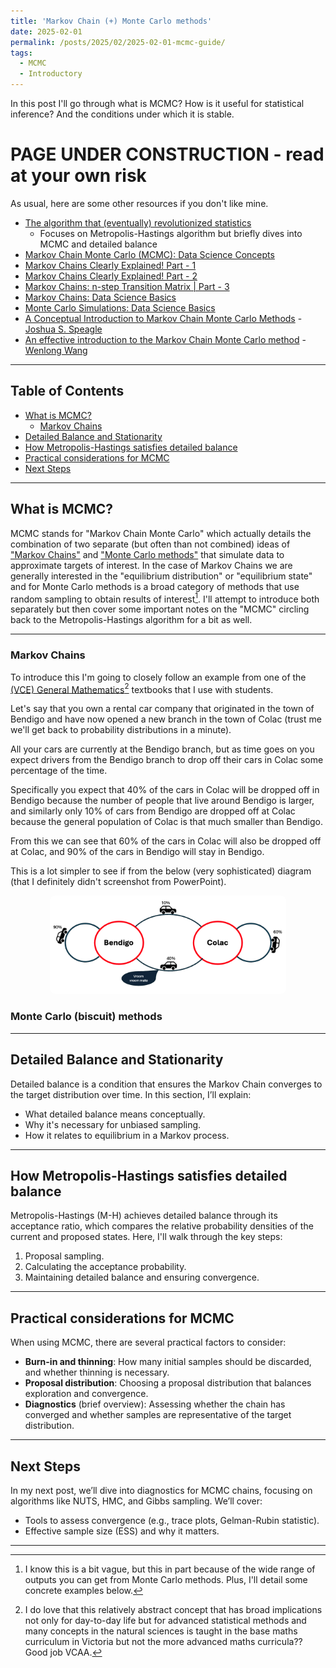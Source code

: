 ```yaml
---
title: 'Markov Chain (+) Monte Carlo methods'
date: 2025-02-01
permalink: /posts/2025/02/2025-02-01-mcmc-guide/
tags:
  - MCMC
  - Introductory
---
```



In this post I'll go through what is MCMC? How is it useful for statistical inference? And the conditions under which it is stable.


# PAGE UNDER CONSTRUCTION - read at your own risk

As usual, here are some other resources if you don't like mine.

- [The algorithm that (eventually) revolutionized statistics](https://www.youtube.com/watch?v=Jr1GdNI3Vfo&t=307s&pp=ygUQVmVyeSBOb3JtYWwgTUNNQw%3D%3D)
    - Focuses on Metropolis-Hastings algorithm but briefly dives into MCMC and detailed balance
- [Markov Chain Monte Carlo (MCMC): Data Science Concepts](https://www.youtube.com/watch?v=yApmR-c_hKU&t=277s&pp=ygUQVmVyeSBOb3JtYWwgTUNNQw%3D%3D)
- [Markov Chains Clearly Explained! Part - 1](https://youtu.be/i3AkTO9HLXo)
- [Markov Chains Clearly Explained! Part - 2](https://youtu.be/VNHeFp6zXKU)
- [Markov Chains: n-step Transition Matrix \| Part - 3](https://youtu.be/Zo3ieESzr4E)
- [Markov Chains: Data Science Basics](https://youtu.be/prZMpThbU3E)
- [Monte Carlo Simulations: Data Science Basics](https://youtu.be/EaR3C4e600k)
- [A Conceptual Introduction to Markov Chain Monte Carlo Methods](https://arxiv.org/abs/1909.12313) - [Joshua S. Speagle](https://arxiv.org/search/stat?searchtype=author&query=Speagle,+J+S)
- [An effective introduction to the Markov Chain Monte Carlo method](https://arxiv.org/abs/2204.10145) - [Wenlong Wang](https://arxiv.org/search/physics?searchtype=author&query=Wang,+W)


--- 

## Table of Contents
- [What is MCMC?](#what-is-mcmc)
    - [Markov Chains](#)
- [Detailed Balance and Stationarity](#detailed-balance-and-stationarity)
- [How Metropolis-Hastings satisfies detailed balance](#how-metropolis-hastings-satisfies-detailed-balance)
- [Practical considerations for MCMC](#practical-considerations-for-mcmc)
- [Next Steps](#next-steps)


---



## What is MCMC?

<!-- As I'm writing this, I'm trying to be the silliest boi that ever was. The boingiest. Juiciest. Jesterous. Meandering to the pointiest[^1]. But I'm finding it quite hard to come up with a nice intro to go into MCMC algorithms. I could tell you that Markov Chain Monte Carlo methods is actually two methods that have been beautifully smashed together to give us a sampling algorithm that given enough time wil start drawing exactly representative samples of whatever distribution we wish[^2]. But that seems a bit dry. So I'm going to detail the [^3] time I was climbing a mountain blind folded, wearing a pair of stelletos, and altimeter.

Now, as a clumsy person, I have quite a difficulty wearing high heels[^4].

[^1]: Wait no, what was that middle one.
[^2]: Albeit "infinite time" can sometimes be the "enough" time
[^3]: definitely real
[^4]: however great they make my legs look -->

MCMC stands for "Markov Chain Monte Carlo" which actually details the combination of two separate (but often than not combined) ideas of ["Markov Chains"](https://en.wikipedia.org/wiki/Markov_chain) and ["Monte Carlo methods"](https://en.wikipedia.org/wiki/Monte_Carlo_method) that simulate data to approximate targets of interest. In the case of Markov Chains we are generally interested in the "equilibrium distribution" or "equilibrium state" and for Monte Carlo methods is a broad category of methods that use random sampling to obtain results of interest[^1]. I'll attempt to introduce both separately but then cover some important notes on the "MCMC" circling back to the Metropolis-Hastings algorithm for a bit as well.

[^1]: I know this is a bit vague, but this in part because of the wide range of outputs you can get from Monte Carlo methods. Plus, I'll detail some concrete examples below.

---

### Markov Chains

To introduce this I'm going to closely follow an example from one of the [(VCE) General Mathematics](https://www.vcaa.vic.edu.au/curriculum/vce/vce-study-designs/generalmathematics/Pages/Index.aspx)[^2] textbooks that I use with students.

[^2]: I do love that this relatively abstract concept that has broad implications not only for day-to-day life but for advanced statistical methods and many concepts in the natural sciences is taught in the base maths curriculum in Victoria but not the more advanced maths curricula?? Good job VCAA. 

Let's say that you own a rental car company that originated in the town of Bendigo and have now opened a new branch in the town of Colac (trust me we'll get back to probability distributions in a minute). 

All your cars are currently at the Bendigo branch, but as time goes on you expect drivers from the Bendigo branch to drop off their cars in Colac some percentage of the time.

Specifically you expect that 40% of the cars in Colac will be dropped off in Bendigo because the number of people that live around Bendigo is larger, and similarly only 10% of cars from Bendigo are dropped off at Colac because the general population of Colac is that much smaller than Bendigo.

From this we can see that 60% of the cars in Colac will also be dropped off at Colac, and 90% of the cars in Bendigo will stay in Bendigo.

This is a lot simpler to see if from the below (very sophisticated) diagram (that I definitely didn't screenshot from PowerPoint).


<div style="text-align: center;">
<img 
    src="/files/BlogPostData/2025-02-01/MarkovChain_example.png" 
    alt="2D Brute forced posterior on our gradient and intercept" 
    title="2D Brute forced posterior on our gradient and intercept" 
    style="width: 75%; height: auto; border-radius: 8px;">
</div>


### Monte Carlo (biscuit) methods



---

## Detailed Balance and Stationarity

Detailed balance is a condition that ensures the Markov Chain converges to the target distribution over time. In this section, I’ll explain:
- What detailed balance means conceptually.
- Why it's necessary for unbiased sampling.
- How it relates to equilibrium in a Markov process.



---



## How Metropolis-Hastings satisfies detailed balance

Metropolis-Hastings (M-H) achieves detailed balance through its acceptance ratio, which compares the relative probability densities of the current and proposed states. Here, I'll walk through the key steps:
1. Proposal sampling.
2. Calculating the acceptance probability.
3. Maintaining detailed balance and ensuring convergence.



---



## Practical considerations for MCMC

When using MCMC, there are several practical factors to consider:
- **Burn-in and thinning**: How many initial samples should be discarded, and whether thinning is necessary.
- **Proposal distribution**: Choosing a proposal distribution that balances exploration and convergence.
- **Diagnostics** (brief overview): Assessing whether the chain has converged and whether samples are representative of the target distribution.



---



## Next Steps

In my next post, we’ll dive into diagnostics for MCMC chains, focusing on algorithms like NUTS, HMC, and Gibbs sampling. We’ll cover:
- Tools to assess convergence (e.g., trace plots, Gelman-Rubin statistic).
- Effective sample size (ESS) and why it matters.


---